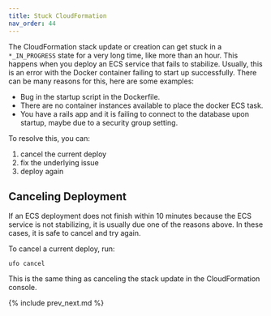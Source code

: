 ```yaml
---
title: Stuck CloudFormation
nav_order: 44
---
```


The CloudFormation stack update or creation can get stuck in a `*_IN_PROGRESS` state for a very long time, like more than an hour.  This happens when you deploy an ECS service that fails to stabilize. Usually, this is an error with the Docker container failing to start up successfully.
There can be many reasons for this, here are some examples:

* Bug in the startup script in the Dockerfile.
* There are no container instances available to place the docker ECS task.
* You have a rails app and it is failing to connect to the database upon startup, maybe due to a security group setting.

To resolve this, you can:

1. cancel the current deploy
2. fix the underlying issue
3. deploy again

## Canceling Deployment

If an ECS deployment does not finish within 10 minutes because the ECS service is not stabilizing, it is usually due one of the reasons above. In these cases, it is safe to cancel and try again.

To cancel a current deploy, run:

    ufo cancel

This is the same thing as canceling the stack update in the CloudFormation console.

{% include prev_next.md %}
